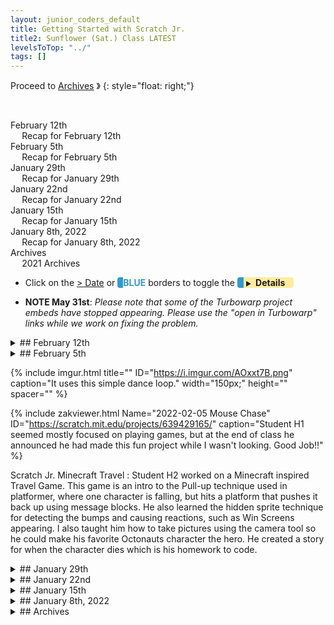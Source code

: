 ```yaml
---
layout: junior_coders_default
title: Getting Started with Scratch Jr.
title2: Sunflower (Sat.) Class LATEST
levelsToTop: "../"
tags: []
---
```


Proceed to [Archives](./SunflowerClassNotes-Archives2021.html) 》 
{: style="float: right;"}

<br clear="both">

<div id="toc">

* [February 12th](#february-12th)
  * [Recap for February 12th](#recap-for-february-12th)
* [February 5th](#february-5th)
  * [Recap for February 5th](#recap-for-february-5th)
* [January 29th](#january-29th)
  * [Recap for January 29th](#recap-for-january-29th)
* [January 22nd](#january-22nd)
  * [Recap for January 22nd](#recap-for-january-22nd)
* [January 15th](#january-15th)
  * [Recap for January 15th](#recap-for-january-15th)
* [January 8th, 2022](#january-8th-2022)
  * [Recap for January 8th, 2022](#recap-for-january-8th-2022)
* [Archives](#archives)
  * [2021 Archives](#2021-archives)

</div>



-   Click on the [> Date]() or <span style="color: #3399cc;  border-left: 9px solid #3399cc!important;border-radius: 4px 4px; font-weight: bold">BLUE</span> borders to toggle the <span style="background-color:#ffeca0; border-left: 10px solid #3399cc !important;border-radius: 4px 4px;"><b> &nbsp;<span style="font-size: 70%">▶︎</span>&nbsp;&nbsp;Details&nbsp;&nbsp;&nbsp;&nbsp;</b></span>

* **NOTE May 31st**: *Please note that some of the Turbowarp project embeds have stopped appearing. Please use the "open in Turbowarp" links while we work on fixing the problem.*

<details markdown=1>
<summary markdown=1>## February 12th
</summary>

## February 12th

### Recap for February 12th

Scratch
  : Today I assigned students a new assignment. The goal of the project is for student to demonstrate their creativity, skill, and recent progress in learning Scratch. Projects will be collected and showcased in the class notes. The Guidelines for this project (below) are aimed at developing concentration and focus, coding skills, as well as creativity and originality.

  : After reviewing the guidelines, the students began choosing and designing their projects.

{% include zakviewer.html Name="2022-02-12 Untitled-39 Student M" ID="https://scratch.mit.edu/projects/643238190/" caption="Student M chose a basketball project. In addition to procuring images and editing them to remove the backgrounds, he added code to make the basketball appear when the space key is pressed." %}


{% include zakviewer.html Name="Soccer Student Y" ID="https://scratch.mit.edu/projects/643221453/" caption="Student Y made great progress on a soccer game (not a baseball game, despite the background). He had a clear idea of how he wanted the game to start.  " %}

{% include imgur.html title="" ID="https://i.imgur.com/bNjmORu.png" caption="He made players for both sides, as well as a play button to start the project. " width="" height="" spacer="" %}

{% include imgur.html title="" ID="https://i.imgur.com/oGYwfRy.png" caption="This code makes the teams show up," width="" height="" spacer="" %}

{% include imgur.html title="" ID="https://i.imgur.com/XsxEfrv.png" caption=" and if you click the team, these teams disappear. A very good beginning sequence to a game." width="" height="" spacer="" %}



After the break, the students worked on various individual projects of their choice.

2022 Rubric 1 (Sunflower Class)
  : The first rule is the most important as this particular class has difficulty seeing projects through to the end.

0.  - [ ] Once you have chosen a project, you may not change projects.
1.  - [ ] Work on this project from start of class to first break. 
2.  - [ ] Add at least  20 blocks each day.
3.  - [ ] Intro screen with Name of project.
4.  - [ ] Sprites must have meaningful names.  
5.  - [ ] Must broadcast messages. Messages must have meaningful names. You must have one message that goes to more than one sprite. 
6.  - [ ] There must be a score. 
7.  - [ ] You must ALL the blocks given in the sample project.
8.  - [ ] It must be appropriate.
9.  - [ ] You must work on it alone. It must be your own work. 
10. - [ ] I will give Bonus Points for effort, creativity, and completeness. You must collect a least 100 bonus points. I will take points away for lack of effort.
11. - [ ] I am the final judge.


Scratch Jr. 
  : Student H showed me his homework, wherein he made the player fall into a lake if he loses the game. Very clever. I showed him some video of projects from the Bootup Curriculum, and he began working on making the "Naughty Wizard" project. 

{% include youtubelazy.html Name="" videoID="VT3h4hkXQPk" %}


</details>

<details markdown=1>
<summary markdown=1>## February 5th
</summary>

## February 5th

### Recap for February 5th

{% include zakviewer.html Name="2022-02-05 House Student Y" ID="https://scratch.mit.edu/projects/639406892/" caption="Student Y started a Pokemon project on his own, but for some reason after making this initial screen decided to stop." %}


{% include imgur.html title="" ID="https://i.imgur.com/f7aqXzc.png" caption="Student Y then decided to make a platformer type game. He chose this character from a project called grey, and in the paint tool I taught him how to used the fill tool, and move layers forward and back. He then made costumes for the character in a variety of positions" width="150px;" height="" spacer="" %}


{% include zakviewer.html Name="2022-02-05 Grey Hero Student Y" ID="https://scratch.mit.edu/projects/639424698/" caption=" On his own he made the sprite move up, down, and stand using the up and down arrow and space keys. This is a nice beginning to a project." %}

{% include zakviewer.html Name="2022-02-05 Untitled-99 on Scratch" ID="https://scratch.mit.edu/projects/639406896/" caption="Student N made this Flying ghost project. He created a target, and I showed him how to make the target move with the cursor, and make the ghost disappear when clicked. " %}

{% include imgur.html title="" ID="https://i.imgur.com/nfAJrvn.png" caption="I showed him a simple routine for jumping using 2 repeat loops." width="150px;" height="" spacer="" %}

{% include zakviewer.html Name="2022-02-05 Dancing Dinos" ID="https://scratch.mit.edu/projects/639411610/" caption="In typical music-related style, Student M made this dance video on his own. It's a good beginning but I encouraged him to add more." %}
</details>

{% include imgur.html title="" ID="https://i.imgur.com/AOxxt7B.png" caption="It uses this simple dance loop." width="150px;" height="" spacer="" %}

{% include zakviewer.html Name="2022-02-05 Mouse Chase" ID="https://scratch.mit.edu/projects/639429165/" caption="Student H1 seemed mostly focused on playing games, but at the end of class he announced he had made this fun project while I wasn't looking. Good Job!!" %}

Scratch Jr. Minecraft Travel
  : Student H2 worked on a Minecraft inspired Travel Game. This game is an intro to the Pull-up technique used in platformer, where one character is falling, but hits a platform that pushes it back up using message blocks. He also learned the hidden sprite technique for detecting the bumps and causing reactions, such as Win Screens appearing. I also taught him how to take pictures using the camera tool so he could make his favorite Octonauts character the hero. He created a story for when the character dies which is his homework to code. 
</details>



<details markdown=1>
<summary markdown=1>## January 29th
</summary>

## January 29th

### Recap for January 29th

Today several students were out. One spent his time exploring various projects, which the other worked on a Math Quiz.

{% include zakviewer.html Name="2022 01 29 Quiz Game Student N" ID="https://scratch.mit.edu/projects/636268422/" caption="Student N made this original project mostly by himself. This project relies on  using broadcasts, show and hide, and say blocks. Each question answered correctly moves the Cat to the house." %}


</details>




<details markdown=1>
<summary markdown=1>## January 22nd
</summary>

## January 22nd

### Recap for January 22nd

In the first half, Students Y and M were eager to emulate the popular Monster Hunter game in Scratch. This is quite a challenge and they began by looking for characters they could use. Though they made start of it, I think they realized it would be a very difficult challenge but they seemed committed to doing a project together. At the end of class we talked about it together and we will try ot make an easy Minecraft project next time.


{% include zakviewer.html Name="2022-01-22 Untitled-175" ID="https://scratch.mit.edu/projects/632238103/" caption="Student Y chose some characters. I showed him how to remove backgrounds with pixlr, and he made a start/play button.  " %}

{% include zakviewer.html Name="2022-01-22 Untitled-36" ID="https://scratch.mit.edu/projects/625386751/" caption="Student M also made some changes to a spiderman project. Press a or space to see the effect." %}

Miraculous: Tales Of Ladybug & Cat Noir
  : Student K1 began making two projects based on the popular kids' show "Miraculous: Tales Of Ladybug & Cat Noir". She mentioned she wanted to make some kind of transition in the characters, but the idea is not fully developed.


{% include zakviewer.html Name="2022-01-23 Untitled-14" ID="https://scratch.mit.edu/projects/632256662/" caption="" %}

{% include zakviewer.html Name="2022-01-23 Untitled-3-2" ID="https://scratch.mit.edu/projects/581610998/" caption="" %}

Rocket Ship 
  : Student K1 worked on two project today.

{% include zakviewer.html Name="2022-01-23 Untitled-65" ID="https://scratch.mit.edu/projects/628824032/" caption="I showed Student K1 how to make his rocket ship fire a rocket." %}

{% include imgur.html title='' ID='https://i.imgur.com/UwmvyiO.png' caption='We made the rocker, and then used a message block to make the rocket go to the ship and then fly off.' width='' height='' spacer='' %}


{% include zakviewer.html Name="2022-01-23 Untitled-44" ID="https://scratch.mit.edu/projects/617204507/" caption="He also added an animation to his Car/Truck/Minecraft themed project." %}
 

Celestial Bodies
  : Student H worked on an original project on the stages of a day, with a Sun and Moon crossing the sky. He asked an interesting question: Does the moon move at night? This led to an interesting exploration and discussion of how the sun, moon, and earth move in the sky. 


</details>




<details markdown=1>
<summary markdown=1>## January 15th
</summary>

## January 15th

### Recap for January 15th

I also installed Scratch Addons for some of the students. In addition to an improved user interface it provides useful functions like onion-skinning  for animmation that make Scratch easier to use.

Knock Knock 
  : Student N completed this Knock Knock Joke project today.
{% include zakviewer.html Name="2022 1 15 Knock Knock Joke" ID="https://scratch.mit.edu/projects/625373455/" caption="Type 'Who's there?' exactly when prompted." %}


Ninja Run
  : Students Y and M have chosen to make a game based on the game [Ninja Run](https://scratch.mit.edu/projects/625386999/). I created a simplified template for them that would allow them to build the project up module by module. 


{% include imgur.html title="" ID="https://i.imgur.com/p6CUNB0.png" caption="Student Y worked on selecting a main character..." width="" height="" spacer="" %}

{% include imgur.html title="" ID="https://i.imgur.com/FzX4Gyw.png" caption="So did Student M" width="" height="" spacer="" %}

{% include imgur.html title="" ID="https://i.imgur.com/hPYAzzV.png" caption="...and copying the framework code into a new project." width="" height="" spacer="" %}


Falling Snow Game 
  : Student K1 finished her Falling Snow Game.  

{% include zakviewer.html Name="2022-01-15 Untitled-13" ID="https://scratch.mit.edu/projects/625378748/" caption="" %}

{% include imgur.html title="" ID="https://i.imgur.com/4Eow6Gk.png" caption="She had a problem making the paddle detect when it hit the falling objects." width="250px" height="" spacer="" %}

{% include imgur.html title="" ID="https://i.imgur.com/GFipYLA.png" caption="We fixed it by moving the detector to the objects. " width="250px" height="" spacer="" %}


Rocket Game 
  : Student K2 worked on making various simple space themed projects such as this one. He worked mostly on his own, which was progress for him.

{% include zakviewer.html Name="2022-01-15 Rocket game" ID="https://scratch.mit.edu/projects/628822007/" caption="" %}


Breakfast project 
  : Student H finished his breakfast project. In addition to making the action more smooth, he added speech bubbles to help the player know what to do. 

  
<a href="https://lh3.googleusercontent.com/ap8czen_pfuf6ALcR330CP09qOrWvoe6zvp_8DJEoOlbrHAj1Y-pmEcTXliRz26RVK2SfvNj21NcXFuvBE1XWp6NELG-1_3Z1Cz7GAAgA1P241t8RvAW_TysUDeQBNQhnMptFX8SOg=w2400?source=screenshot.guru"> <img src="https://lh3.googleusercontent.com/ap8czen_pfuf6ALcR330CP09qOrWvoe6zvp_8DJEoOlbrHAj1Y-pmEcTXliRz26RVK2SfvNj21NcXFuvBE1XWp6NELG-1_3Z1Cz7GAAgA1P241t8RvAW_TysUDeQBNQhnMptFX8SOg=w600-h315-p-k" /> </a>
</details>



<details markdown=1>
<summary markdown=1>## January 8th, 2022
</summary>

## January 8th, 2022


### Recap for January 8th, 2022


Christmas project
  : Today, the first thing we did was look at comments other scratchers left on our Christmas Projects page. We helped kids read the comments and post a simple reply, such as thank you.

Individual Projects
  : Kids then worked on new projects.


{% include zakviewer.html Name="2022 1 8 Untitled-98 on Scratch" ID="https://scratch.mit.edu/projects/625373455/" caption="Student Y and student N worked on a knock knock joke project and we focused on how to use the ask block. " %}

{% include imgur.html title="" ID="https://i.imgur.com/cQBdM4I.png" caption="The code tests the response to see if it matches 'Who's there?' or 'who's there?'." width="" height="" spacer="" %}



{% include zakviewer.html Name="2022 1 8 Ninja run for teaching" ID="https://scratch.mit.edu/projects/625445737/" caption="Student M did some research to try to find a project that he liked and eventually decided on a project called Ninja run which he began to copy. Student Y decide to imitate him and they are going to continue to work on that for next week. This is the project they will try to make." %}


{% include zakviewer.html Name="2022 1 8 Untitled-13 on Scratch" ID="https://scratch.mit.edu/projects/625378748/" caption="Student K1 started a falling snow project. She created sprites and began coding the falling objects." %}


{% include zakviewer.html Name="2022 1 8 Untitled-12 on Scratch" ID="https://scratch.mit.edu/projects/624020074/" caption="She also made a project about randomly going to new positions.
" %}


Student K2 looked at gifs of minecraft cars and imported and modified them in the paint Editor.

{% include zakviewer.html Name="2022 1 10 Untitled-62 on Scratch" ID="https://scratch.mit.edu/projects/625386184/editor" caption="" %}

{% include zakviewer.html Name="2022 1 10 Untitled-61 on Scratch" ID="https://scratch.mit.edu/projects/625379666/editor" caption="" %}

ScratchJr.
  : Student H and I worked on a ScratchJr. Breakfast project and we learned how to control message colors so that we can make the actions all happen in sequence. Then the project got wild with flying milk and rockets!


</details>

<details markdown=1>
<summary markdown=1>## Archives
</summary>


## Archives 

### [2021 Archives](./SunflowerClassNotes-Archives2021.html)

</details>

<!-- <div class="bottomSpacer">

</div> -->
